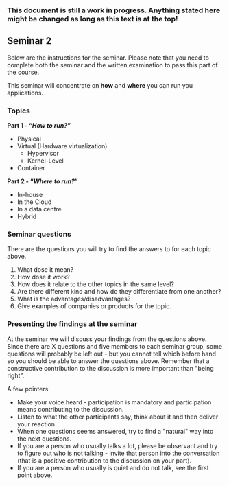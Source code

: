 ### This document is still a work in progress. Anything stated here might be changed as long as this text is at the top!

## Seminar 2
Below are the instructions for the seminar. Please note that you need to complete both the seminar and the written examination to pass this part of the course.

This seminar will concentrate on **how** and **where** you can run you applications.

### Topics
**Part 1 - “*How to run?*”**
* Physical
* Virtual (Hardware virtualization)
  * Hypervisor
  * Kernel-Level
* Container

**Part 2 - “*Where to run?*”**
  * In-house
  * In the Cloud
  * In a data centre
  * Hybrid

### Seminar questions
There are the questions you will try to find the answers to for each topic above.
1. What dose it mean?
2. How dose it work?
3. How does it relate to the other topics in the same level?
4. Are there different kind and how do they differentiate from one another?
5. What is the advantages/disadvantages?
6. Give examples of companies or products for the topic.


### Presenting the findings at the seminar

At the seminar we will discuss your findings from the questions above. Since there are X questions and five members to each seminar group, some questions will probably be left out - but you cannot tell which before hand so you should be able to answer the questions above. Remember that a constructive contribution to the discussion is more important than "being right".

A few pointers:

* Make your voice heard - participation is mandatory and participation means contributing to the discussion.
* Listen to what the other participants say, think about it and then deliver your reaction.
* When one questions seems answered, try to find a "natural" way into the next questions.
* If you are a person who usually talks a lot, please be observant and try to figure out who is not talking - invite that person into the conversation (that is a positive contribution to the discussion on your part).
* If you are a person who usually is quiet and do not talk, see the first point above.
